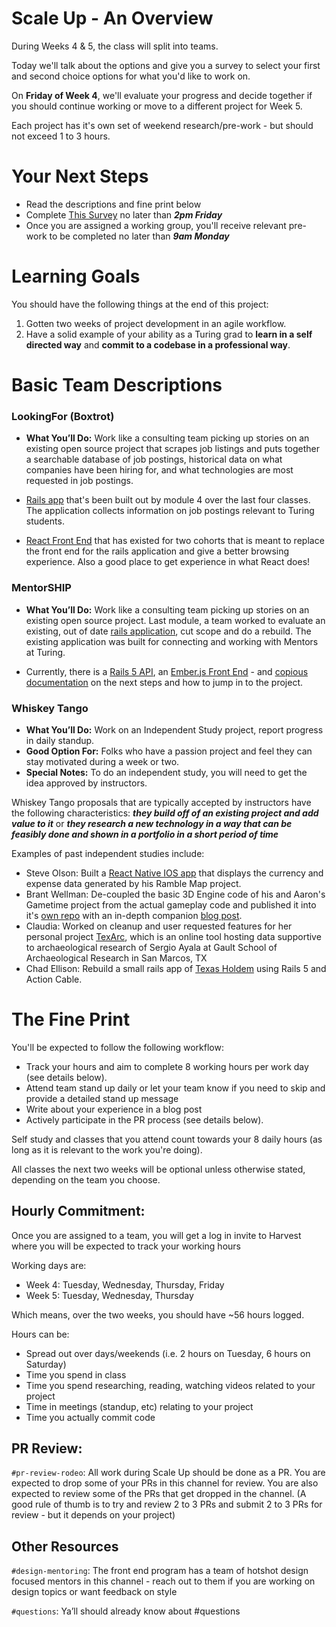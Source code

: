 # Scale Up - An Overview

During Weeks 4 & 5, the class will split into teams.

Today we'll talk about the options and give you a survey to select your first and second choice options for what you'd like to work on.

On **Friday of Week 4**, we'll evaluate your progress and decide together if you should continue working or move to a different project for Week 5.

Each project has it's own set of weekend research/pre-work - but should not exceed 1 to 3 hours.

# Your Next Steps

  - Read the descriptions and fine print below
  - Complete [This Survey](https://docs.google.com/forms/d/e/1FAIpQLSfX6a1kQYcQXVZMluwyl2unpk9-cJFT1ypF-p70W4Sj0T0hng/viewform) no later than ***2pm Friday***
  - Once you are assigned a working group, you'll receive relevant pre-work to be completed no later than ***9am Monday***

# Learning Goals

You should have the following things at the end of this project:

1. Gotten two weeks of project development in an agile workflow.
2. Have a solid example of your ability as a Turing grad to **learn in a self directed way** and **commit to a codebase in a professional way**.

# Basic Team Descriptions

### LookingFor (Boxtrot)

- **What You’ll Do:** Work like a consulting team picking up stories on an existing open source project that scrapes job listings and puts together a searchable database of job postings, historical data on what companies have been hiring for, and what technologies are most requested in job postings.

- [Rails app](https://github.com/LookingForMe/lookingfor) that's been built out by module 4 over the last four classes. The application collects information on job postings relevant to Turing students.

- [React Front End](https://github.com/LookingForMe/lookingForFrontEnd) that has existed for two cohorts that is meant to replace the front end for the rails application and give a better browsing experience. Also a good place to get experience in what React does!

### MentorSHIP

- **What You’ll Do:** Work like a consulting team picking up stories on an existing open source project. Last module, a team worked to evaluate an existing, out of date [rails application](https://github.com/turingschool-projects/mentorSHIP), cut scope and do a rebuild. The existing application was built for connecting and working with Mentors at Turing.

- Currently, there is a [Rails 5 API](https://github.com/turingMentorSHIP/MentorSHIP-API), an [Ember.js Front End](https://github.com/turingMentorSHIP/MentorSHIP-FrontEnd) - and [copious documentation](https://github.com/turingMentorSHIP/MentorSHIP-documentation) on the next steps and how to jump in to the project.

### Whiskey Tango

  -  **What You’ll Do:** Work on an Independent Study project, report progress in daily standup.
  -  **Good Option For:** Folks who have a passion project and feel they can stay motivated during a week or two.
  -  **Special Notes:** To do an independent study, you will need to get the idea approved by instructors.

Whiskey Tango proposals that are typically accepted by instructors have the following characteristics: ***they build off of an existing project and add value to it*** or ***they research a new technology in a way that can be feasibly done and shown in a portfolio in a short period of time***

Examples of past independent studies include:
 - Steve Olson: Built a [React Native IOS app](https://github.com/SteveOscar/Ramble_App) that displays the currency and expense data generated by his Ramble Map project.
 - Brant Wellman: De-coupled the basic 3D Engine code of his and Aaron's Gametime project from the actual gameplay code and published it into it's [own repo](https://github.com/brantwellman/3D-graphics-engine) with an in-depth companion [blog post](http://www.co-de-pendency.com/creating-a-3d-engine-the-setup-and-rendering-points/).
 - Claudia: Worked on cleanup and user requested features for her personal project [TexArc](https://github.com/Claudia108/TexArch), which is an online tool hosting data supportive to archaeological research of Sergio Ayala at Gault School of Archaeological Research in San Marcos, TX
 - Chad Ellison: Rebuild a small rails app of [Texas Holdem](https://github.com/chadellison/texas_holdem) using Rails 5 and Action Cable. 

# The Fine Print

You'll be expected to follow the following workflow:
  - Track your hours and aim to complete 8 working hours per work day (see details below).
  - Attend team stand up daily or let your team know if you need to skip and provide a detailed stand up message
  - Write about your experience in a blog post
  - Actively participate in the PR process (see details below).

Self study and classes that you attend count towards your 8 daily hours (as long as it is relevant to the work you're doing).

All classes the next two weeks will be optional unless otherwise stated, depending on the team you choose.

## Hourly Commitment:

Once you are assigned to a team, you will get a log in invite to Harvest where you will be expected to track your working hours

Working days are:
- Week 4: Tuesday, Wednesday, Thursday, Friday
- Week 5: Tuesday, Wednesday, Thursday

Which means, over the two weeks, you should have ~56 hours logged.

Hours can be:

- Spread out over days/weekends (i.e. 2 hours on Tuesday, 6 hours on Saturday)
- Time you spend in class
- Time you spend researching, reading, watching videos related to your project
- Time in meetings (standup, etc) relating to your project
- Time you actually commit code

## PR Review:

`#pr-review-rodeo`: All work during Scale Up should be done as a PR. You are expected to drop some of your PRs in this channel for review. You are also expected to review some of the PRs that get dropped in the channel. (A good rule of thumb is to try and review 2 to 3 PRs and submit 2 to 3 PRs for review - but it depends on your project)


## Other Resources

`#design-mentoring`: The front end program has a team of hotshot design focused mentors in this channel - reach out to them if you are working on design topics or want feedback on style

`#questions`: Ya’ll should already know about #questions
